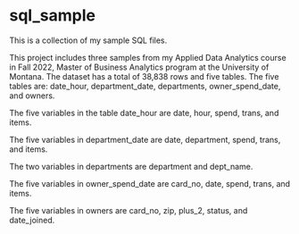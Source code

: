 # sql_sample
This is a collection of my sample SQL files.

This project includes three samples from my Applied Data Analytics course in Fall 2022, Master of Business Analytics program at the University of Montana. The dataset has a total of 38,838 rows and five tables. The five tables are: date_hour, department_date, departments, owner_spend_date, and owners. 

The five variables in the table date_hour are date, hour, spend, trans, and items. 

The five variables in department_date are date, department, spend, trans, and items.

The two variables in departments are department and dept_name.

The five variables in owner_spend_date are card_no, date, spend, trans, and items.

The five variables in owners are card_no, zip, plus_2, status, and date_joined. 
